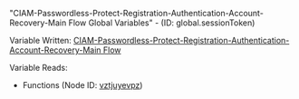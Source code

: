 "CIAM-Passwordless-Protect-Registration-Authentication-Account-Recovery-Main Flow Global Variables" - (ID: global.sessionToken)

Variable Written:
[CIAM-Passwordless-Protect-Registration-Authentication-Account-Recovery-Main Flow](../index.md#Variables)

Variable Reads:
* Functions (Node ID: [vztjuyevpz](../nodes/vztjuyevpz.md))
